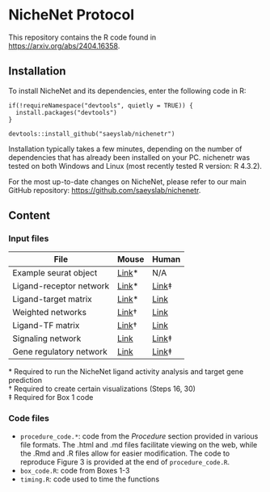 # NicheNet Protocol

This repository contains the R code found in https://arxiv.org/abs/2404.16358.

## Installation

To install NicheNet and its dependencies, enter the following code in R:

```
if(!requireNamespace("devtools", quietly = TRUE)) {
  install.packages("devtools") 
}

devtools::install_github("saeyslab/nichenetr")
```

Installation typically takes a few minutes, depending on the number of dependencies that has already been installed on your PC. nichenetr was tested on both Windows and Linux (most recently tested R version: R 4.3.2).

For the most up-to-date changes on NicheNet, please refer to our main GitHub repository: https://github.com/saeyslab/nichenetr.


## Content
### Input files

| File                    | Mouse                                                                                                   | Human                                                                                             |
|-------------------------|---------------------------------------------------------------------------------------------------------|---------------------------------------------------------------------------------------------------|
| Example seurat object   | [Link](https://zenodo.org/record/3531889/files/seuratObj.rds)*                                           | N/A                                                                                               |
| Ligand-receptor network | [Link](https://zenodo.org/records/7074291/files/lr_network_mouse_21122021.rds?download=1)*               | [Link](https://zenodo.org/records/7074291/files/lr_network_human_21122021.rds?download=1)‡         |
| Ligand-target matrix    | [Link](https://zenodo.org/records/7074291/files/ligand_target_matrix_nsga2r_final_mouse.rds?download=1)* | [Link](https://zenodo.org/records/7074291/files/ligand_target_matrix_nsga2r_final.rds?download=1) |
| Weighted networks       | [Link](https://zenodo.org/records/7074291/files/weighted_networks_nsga2r_final_mouse.rds?download=1)†    | [Link](https://zenodo.org/records/7074291/files/weighted_networks_nsga2r_final.rds?download=1)    |
| Ligand-TF matrix        | [Link](https://zenodo.org/records/7074291/files/ligand_tf_matrix_nsga2r_final_mouse.rds?download=1)†     | [Link](https://zenodo.org/records/7074291/files/ligand_tf_matrix_nsga2r_final.rds?download=1)     |
| Signaling network       | [Link](https://zenodo.org/records/7074291/files/signaling_network_mouse_21122021.rds?download=1)        | [Link](https://zenodo.org/records/7074291/files/signaling_network_human_21122021.rds?download=1)‡  |
| Gene regulatory network | [Link](https://zenodo.org/records/7074291/files/gr_network_mouse_21122021.rds?download=1)               | [Link](https://zenodo.org/records/7074291/files/gr_network_human_21122021.rds?download=1)‡         |

\* Required to run the NicheNet ligand activity analysis and target gene prediction\
† Required to create certain visualizations (Steps 16, 30)\
‡ Required for Box 1 code

### Code files

* `procedure_code.*`: code from the _Procedure_ section provided in various file formats. The .html and .md files facilitate viewing on the web, while the .Rmd and .R files allow for easier modification. The code to reproduce Figure 3 is provided at the end of `procedure_code.R`.
* `box_code.R`: code from Boxes 1-3
* `timing.R`: code used to time the functions
